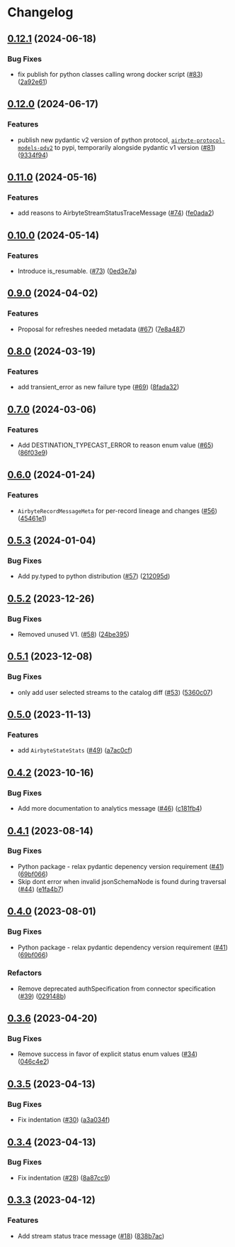 # Changelog

## [0.12.1](https://github.com/airbytehq/airbyte-protocol/compare/v0.12.0...v0.12.1) (2024-06-18)


### Bug Fixes

* fix publish for python classes calling wrong docker script ([#83](https://github.com/airbytehq/airbyte-protocol/issues/83)) ([2a92e61](https://github.com/airbytehq/airbyte-protocol/commit/2a92e616c00d7ecd1e0c06ef09453c02034c21a5))

## [0.12.0](https://github.com/airbytehq/airbyte-protocol/compare/v0.11.0...v0.12.0) (2024-06-17)


### Features

* publish new pydantic v2 version of python protocol, [`airbyte-protocol-models-pdv2`](https://pypi.org/project/airbyte-protocol-models/) to pypi, temporarily alongside pydantic v1 version ([#81](https://github.com/airbytehq/airbyte-protocol/issues/81)) ([9334f94](https://github.com/airbytehq/airbyte-protocol/commit/9334f94629805d1f6b3b99d5030a37d9e22bebcc))

## [0.11.0](https://github.com/airbytehq/airbyte-protocol/compare/v0.10.0...v0.11.0) (2024-05-16)


### Features

* add reasons to AirbyteStreamStatusTraceMessage ([#74](https://github.com/airbytehq/airbyte-protocol/issues/74)) ([fe0ada2](https://github.com/airbytehq/airbyte-protocol/commit/fe0ada2f4758b83a83829299436e8afa19a3d090))

## [0.10.0](https://github.com/airbytehq/airbyte-protocol/compare/v0.9.0...v0.10.0) (2024-05-14)


### Features

* Introduce is_resumable. ([#73](https://github.com/airbytehq/airbyte-protocol/issues/73)) ([0ed3e7a](https://github.com/airbytehq/airbyte-protocol/commit/0ed3e7ae815604ee6af39926277264fe036b7081))

## [0.9.0](https://github.com/airbytehq/airbyte-protocol/compare/v0.8.0...v0.9.0) (2024-04-02)


### Features

* Proposal for refreshes needed metadata ([#67](https://github.com/airbytehq/airbyte-protocol/issues/67)) ([7e8a487](https://github.com/airbytehq/airbyte-protocol/commit/7e8a487603af231e29e3031ca631a9f54a7c366a))

## [0.8.0](https://github.com/airbytehq/airbyte-protocol/compare/v0.7.0...v0.8.0) (2024-03-19)


### Features

* add transient_error as new failure type ([#69](https://github.com/airbytehq/airbyte-protocol/issues/69)) ([8fada32](https://github.com/airbytehq/airbyte-protocol/commit/8fada32aedb559731c62f0e35443e4e6dfd3d600))

## [0.7.0](https://github.com/airbytehq/airbyte-protocol/compare/v0.6.0...v0.7.0) (2024-03-06)


### Features

* Add DESTINATION_TYPECAST_ERROR to reason enum value ([#65](https://github.com/airbytehq/airbyte-protocol/issues/65)) ([86f03e9](https://github.com/airbytehq/airbyte-protocol/commit/86f03e9259c5e03b767a28400080ad63e91e1b29))

## [0.6.0](https://github.com/airbytehq/airbyte-protocol/compare/v0.5.3...v0.6.0) (2024-01-24)


### Features

* `AirbyteRecordMessageMeta` for per-record lineage and changes ([#56](https://github.com/airbytehq/airbyte-protocol/issues/56)) ([45461e1](https://github.com/airbytehq/airbyte-protocol/commit/45461e133e001a533c6fb01a7aa26e94dc0f13d2))

## [0.5.3](https://github.com/airbytehq/airbyte-protocol/compare/v0.5.2...v0.5.3) (2024-01-04)


### Bug Fixes

* Add py.typed to python distribution ([#57](https://github.com/airbytehq/airbyte-protocol/issues/57)) ([212095d](https://github.com/airbytehq/airbyte-protocol/commit/212095d554c8fef0b2389129173de11cf032e670))

## [0.5.2](https://github.com/airbytehq/airbyte-protocol/compare/v0.5.1...v0.5.2) (2023-12-26)


### Bug Fixes

* Removed unused V1. ([#58](https://github.com/airbytehq/airbyte-protocol/issues/58)) ([24be395](https://github.com/airbytehq/airbyte-protocol/commit/24be3958a2685def17c07992fbe87f6ac9867af7))

## [0.5.1](https://github.com/airbytehq/airbyte-protocol/compare/v0.5.0...v0.5.1) (2023-12-08)


### Bug Fixes

* only add user selected streams to the catalog diff ([#53](https://github.com/airbytehq/airbyte-protocol/issues/53)) ([5360c07](https://github.com/airbytehq/airbyte-protocol/commit/5360c073eca0130bd76c59f76ffd5ae4516e2c19))

## [0.5.0](https://github.com/airbytehq/airbyte-protocol/compare/v0.4.2...v0.5.0) (2023-11-13)


### Features

* add `AirbyteStateStats` ([#49](https://github.com/airbytehq/airbyte-protocol/issues/49)) ([a7ac0cf](https://github.com/airbytehq/airbyte-protocol/commit/a7ac0cf2e9b52bf1c8cc724464d9fb0e012e44c5))

## [0.4.2](https://github.com/airbytehq/airbyte-protocol/compare/v0.4.1...v0.4.2) (2023-10-16)


### Bug Fixes

* Add more documentation to analytics message ([#46](https://github.com/airbytehq/airbyte-protocol/issues/46)) ([c181fb4](https://github.com/airbytehq/airbyte-protocol/commit/c181fb42b72172dc3fcae85f6786fcb6d6153281))

## [0.4.1](https://github.com/airbytehq/airbyte-protocol/compare/v0.4.0...v0.4.1) (2023-08-14)


### Bug Fixes

* Python package - relax pydantic depenency version requirement ([#41](https://github.com/airbytehq/airbyte-protocol/issues/41)) ([69bf066](https://github.com/airbytehq/airbyte-protocol/commit/69bf066050ff8081bc8fcafcb5410773867df896))
* Skip dont error when invalid jsonSchemaNode is found during traversal ([#44](https://github.com/airbytehq/airbyte-protocol/issues/44)) ([e1fa4b7](https://github.com/airbytehq/airbyte-protocol/commit/e1fa4b78873f59f4cb04b127df0944b89ce88b24))

## [0.4.0](https://github.com/airbytehq/airbyte-protocol/compare/v0.3.6...v0.4.0) (2023-08-01)


### Bug Fixes

* Python package - relax pydantic dependency version requirement ([#41](https://github.com/airbytehq/airbyte-protocol/issues/41)) ([69bf066](https://github.com/airbytehq/airbyte-protocol/commit/69bf066050ff8081bc8fcafcb5410773867df896))

### Refactors

* Remove deprecated authSpecification from connector specification ([#39](https://github.com/airbytehq/airbyte-protocol/issues/39)) ([029148b](https://github.com/airbytehq/airbyte-protocol/commit/029148b42d35ab441c11a8845927f44ef118b8c0))

## [0.3.6](https://github.com/airbytehq/airbyte-protocol/compare/v0.3.5...v0.3.6) (2023-04-20)


### Bug Fixes

* Remove success in favor of explicit status enum values ([#34](https://github.com/airbytehq/airbyte-protocol/issues/34)) ([046c4e2](https://github.com/airbytehq/airbyte-protocol/commit/046c4e21b7e687bed64d2303a6c71d1137aed3a9))

## [0.3.5](https://github.com/airbytehq/airbyte-protocol/compare/v0.3.4...v0.3.5) (2023-04-13)


### Bug Fixes

* Fix indentation ([#30](https://github.com/airbytehq/airbyte-protocol/issues/30)) ([a3a034f](https://github.com/airbytehq/airbyte-protocol/commit/a3a034f02528d95a3955a9883088431fde383a4d))

## [0.3.4](https://github.com/airbytehq/airbyte-protocol/compare/v0.3.3...v0.3.4) (2023-04-13)


### Bug Fixes

* Fix indentation ([#28](https://github.com/airbytehq/airbyte-protocol/issues/28)) ([8a87cc9](https://github.com/airbytehq/airbyte-protocol/commit/8a87cc9afb6247d15f03cb8574386c069998309d))

## [0.3.3](https://github.com/airbytehq/airbyte-protocol/compare/v0.3.2...v0.3.3) (2023-04-12)


### Features

* Add stream status trace message ([#18](https://github.com/airbytehq/airbyte-protocol/issues/18)) ([838b7ac](https://github.com/airbytehq/airbyte-protocol/commit/838b7ac381b5539bf207c993e22aafba85e90c99))
